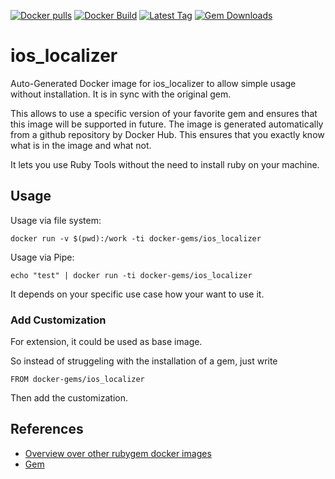 [![Docker pulls](https://img.shields.io/docker/pulls/rubygem/ios_localizer.svg)](https://hub.docker.com/r/rubygem/ios_localizer/)
[![Docker Build](https://img.shields.io/docker/automated/rubygem/ios_localizer.svg)](https://hub.docker.com/r/rubygem/ios_localizer/)
[![Latest Tag](https://img.shields.io/github/tag/docker-rubygem/ios_localizer.svg)](https://hub.docker.com/r/rubygem/ios_localizer/)
[![Gem Downloads](https://img.shields.io/gem/dt/ios_localizer.svg)](https://rubygems.org/gems/ios_localizer/)
# ios_localizer

Auto-Generated Docker image for ios_localizer to allow simple usage without installation.
It is in sync with the original gem.

This allows to use a specific version of your favorite gem and ensures that this image will be supported in future.
The image is generated automatically from a github repository by Docker Hub.
This ensures that you exactly know what is in the image and what not.

It lets you use Ruby Tools without the need to install ruby on your machine.

## Usage

Usage via file system:

`docker run -v $(pwd):/work -ti docker-gems/ios_localizer`

Usage via Pipe:

`echo "test" | docker run -ti docker-gems/ios_localizer`

It depends on your specific use case how your want to use it.

### Add Customization

For extension, it could be used as base image.

So instead of struggeling with the installation of a gem, just write

`FROM docker-gems/ios_localizer`

Then add the customization.

## References

 - [Overview over other rubygem docker images](https://github.com/thinkbot/docker-rubygem)
 - [Gem](https://rubygems.org/gems/ios_localizer/)
